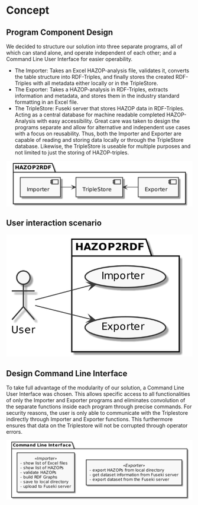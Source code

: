 # Concept

## Program Component Design

We decided to structure our solution into three separate programs, all of which can stand alone, and operate independent of each other; and a Command Line User Interface for easier operability.
- The Importer: Takes an Excel HAZOP-analysis file, validates it, converts the table structure into RDF-Triples, and finally stores the created RDF-Triples with all metadata either locally or in the TripleStore.
- The Exporter: Takes a HAZOP-analysis in RDF-Triples, extracts information and metadata, and stores them in the industry standard formatting in an Excel file.
- The TripleStore: Fuseki server that stores HAZOP data in RDF-Triples. Acting as a central database for machine readable completed HAZOP-Analysis with easy accessibility. 
Great care was taken to design the programs separate and allow for alternative and independent use cases with a focus on reusability. Thus, both the Importer and Exporter are capable of reading and storing data locally or through the TripleStore database. Likewise, the TripleStore is useable for multiple purposes and not limited to just the storing of HAZOP-triples. 

![Program components](plantuml/program_components.png)

## User interaction scenario

![User interaction](plantuml/user_interaction.png)

## Design Command Line Interface

To take full advantage of the modularity of our solution, a Command Line User Interface was chosen. This allows specific access to all functionalities of only the Importer and Exporter programs and eliminates convolution of the separate functions inside each program through precise commands. For security reasons, the user is only able to communicate with the Triplestore indirectly through Importer and Exporter functions. This furthermore ensures that data on the Triplestore will not be corrupted through operator errors.

![Design of Command Line Interface](plantuml/cli_design.png)
